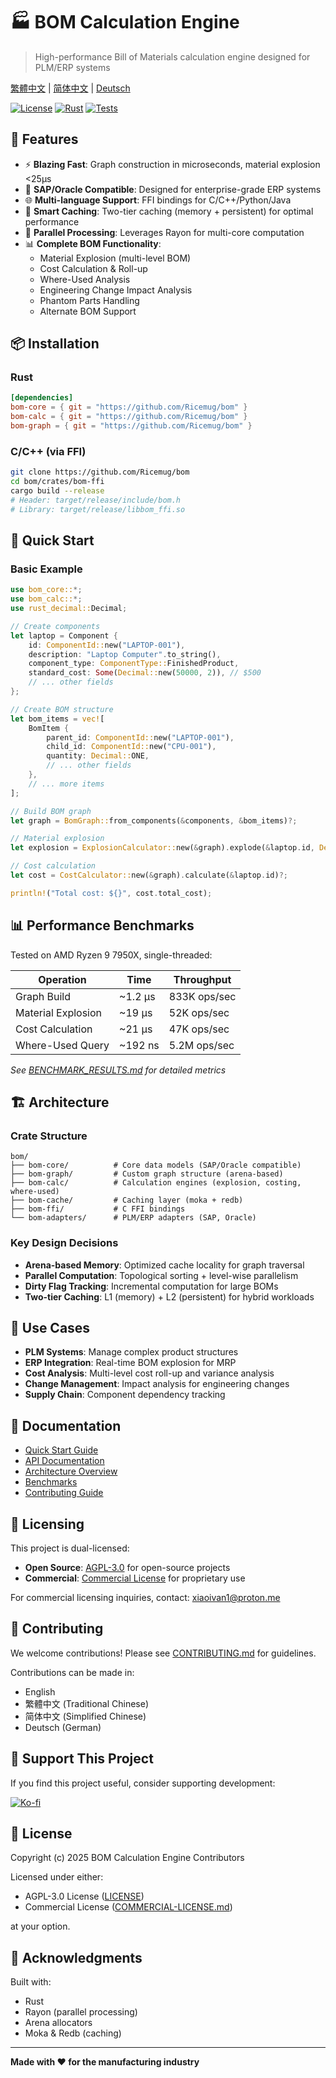 # 🏭 BOM Calculation Engine

> High-performance Bill of Materials calculation engine designed for PLM/ERP systems

[繁體中文](./docs/README.zh-TW.md) | [简体中文](./docs/README.zh-CN.md) | [Deutsch](./docs/README.de.md)

[![License](https://img.shields.io/badge/license-AGPL--3.0%20%7C%20Commercial-blue.svg)](./LICENSE)
[![Rust](https://img.shields.io/badge/rust-1.75+-orange.svg)](https://www.rust-lang.org)
[![Tests](https://img.shields.io/badge/tests-passing-brightgreen.svg)]()

## 🚀 Features

- ⚡ **Blazing Fast**: Graph construction in microseconds, material explosion <25μs
- 🔧 **SAP/Oracle Compatible**: Designed for enterprise-grade ERP systems
- 🌐 **Multi-language Support**: FFI bindings for C/C++/Python/Java
- 💾 **Smart Caching**: Two-tier caching (memory + persistent) for optimal performance
- 🔄 **Parallel Processing**: Leverages Rayon for multi-core computation
- 📊 **Complete BOM Functionality**:
  - Material Explosion (multi-level BOM)
  - Cost Calculation & Roll-up
  - Where-Used Analysis
  - Engineering Change Impact Analysis
  - Phantom Parts Handling
  - Alternate BOM Support

## 📦 Installation

### Rust

```toml
[dependencies]
bom-core = { git = "https://github.com/Ricemug/bom" }
bom-calc = { git = "https://github.com/Ricemug/bom" }
bom-graph = { git = "https://github.com/Ricemug/bom" }
```

### C/C++ (via FFI)

```bash
git clone https://github.com/Ricemug/bom
cd bom/crates/bom-ffi
cargo build --release
# Header: target/release/include/bom.h
# Library: target/release/libbom_ffi.so
```

## 🎯 Quick Start

### Basic Example

```rust
use bom_core::*;
use bom_calc::*;
use rust_decimal::Decimal;

// Create components
let laptop = Component {
    id: ComponentId::new("LAPTOP-001"),
    description: "Laptop Computer".to_string(),
    component_type: ComponentType::FinishedProduct,
    standard_cost: Some(Decimal::new(50000, 2)), // $500
    // ... other fields
};

// Create BOM structure
let bom_items = vec![
    BomItem {
        parent_id: ComponentId::new("LAPTOP-001"),
        child_id: ComponentId::new("CPU-001"),
        quantity: Decimal::ONE,
        // ... other fields
    },
    // ... more items
];

// Build BOM graph
let graph = BomGraph::from_components(&components, &bom_items)?;

// Material explosion
let explosion = ExplosionCalculator::new(&graph).explode(&laptop.id, Decimal::ONE)?;

// Cost calculation
let cost = CostCalculator::new(&graph).calculate(&laptop.id)?;

println!("Total cost: ${}", cost.total_cost);
```

## 📊 Performance Benchmarks

Tested on AMD Ryzen 9 7950X, single-threaded:

| Operation | Time | Throughput |
|-----------|------|------------|
| Graph Build | ~1.2 μs | 833K ops/sec |
| Material Explosion | ~19 μs | 52K ops/sec |
| Cost Calculation | ~21 μs | 47K ops/sec |
| Where-Used Query | ~192 ns | 5.2M ops/sec |

*See [BENCHMARK_RESULTS.md](./BENCHMARK_RESULTS.md) for detailed metrics*

## 🏗️ Architecture

### Crate Structure

```
bom/
├── bom-core/          # Core data models (SAP/Oracle compatible)
├── bom-graph/         # Custom graph structure (arena-based)
├── bom-calc/          # Calculation engines (explosion, costing, where-used)
├── bom-cache/         # Caching layer (moka + redb)
├── bom-ffi/           # C FFI bindings
└── bom-adapters/      # PLM/ERP adapters (SAP, Oracle)
```

### Key Design Decisions

- **Arena-based Memory**: Optimized cache locality for graph traversal
- **Parallel Computation**: Topological sorting + level-wise parallelism
- **Dirty Flag Tracking**: Incremental computation for large BOMs
- **Two-tier Caching**: L1 (memory) + L2 (persistent) for hybrid workloads

## 🔧 Use Cases

- **PLM Systems**: Manage complex product structures
- **ERP Integration**: Real-time BOM explosion for MRP
- **Cost Analysis**: Multi-level cost roll-up and variance analysis
- **Change Management**: Impact analysis for engineering changes
- **Supply Chain**: Component dependency tracking

## 📖 Documentation

- [Quick Start Guide](./QUICKSTART.md)
- [API Documentation](https://docs.rs/bom-core)
- [Architecture Overview](./PROJECT_SUMMARY.md)
- [Benchmarks](./BENCHMARK_RESULTS.md)
- [Contributing Guide](./CONTRIBUTING.md)

## 💼 Licensing

This project is dual-licensed:

- **Open Source**: [AGPL-3.0](./LICENSE) for open-source projects
- **Commercial**: [Commercial License](./COMMERCIAL-LICENSE.md) for proprietary use

For commercial licensing inquiries, contact: xiaoivan1@proton.me

## 🤝 Contributing

We welcome contributions! Please see [CONTRIBUTING.md](./CONTRIBUTING.md) for guidelines.

Contributions can be made in:
- English
- 繁體中文 (Traditional Chinese)
- 简体中文 (Simplified Chinese)
- Deutsch (German)

## 💖 Support This Project

If you find this project useful, consider supporting development:

[![Ko-fi](https://img.shields.io/badge/Ko--fi-Support-ff5e5b?logo=ko-fi)](https://ko-fi.com/ivanh0906)

## 📜 License

Copyright (c) 2025 BOM Calculation Engine Contributors

Licensed under either:
- AGPL-3.0 License ([LICENSE](./LICENSE))
- Commercial License ([COMMERCIAL-LICENSE.md](./COMMERCIAL-LICENSE.md))

at your option.

## 🌟 Acknowledgments

Built with:
- Rust
- Rayon (parallel processing)
- Arena allocators
- Moka & Redb (caching)

---

**Made with ❤️ for the manufacturing industry**
